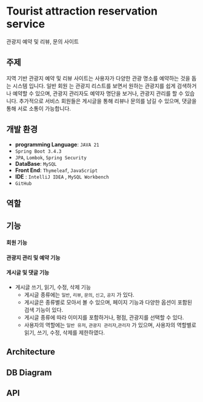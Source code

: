 # Tourist attraction reservation service
관광지 예약 및 리뷰, 문의 사이트


## 주제

지역 기반 관광지 예약 및 리뷰 사이트는 사용자가 다양한 관광 명소를 예약하는 것을 돕는 시스템 입니다. 일반 회원 는 관광지 리스트를 보면서 원하는 관광지를 쉽게 검색하거나 예약할 수 있으며, 관광지 관리자도 예약자 명단을 보거나, 관광지 관리를 할 수 있습니다. 추가적으로 서비스 회원들은 게시글을 통해 리뷰나 문의를 남길 수 있으며, 댓글을 통해 서로 소통이 가능합니다.


## 개발 환경

 - **programming Language**: `JAVA 21`
 - `Spring Boot 3.4.3`
 - `JPA`, `Lombok`, `Spring Security`
 - **DataBase**: `MySQL`
 - **Front End**: `Thymeleaf`, `JavaScript`
 - **IDE** : `IntelliJ IDEA` , `MySQL Workbench`
 - `GitHub`

   
## 역할


## 기능


#### 회원 기능

#### 관광지 관리 및 예약 기능

#### 게시글 및 댓글 기능

- 게시글 쓰기, 읽기, 수정, 삭제 기능 
  - 게시글 종류에는 `일반`, `리뷰`, `문의`, `신고`, `공지` 가 있다.
  - 게시글은 종류별로 모아서 볼 수 있으며, 페이지 기능과 다양한 옵션이 포함된 검색 기능이 있다.
  - 게시글 종류에 따라 이미지를 포함하거나, 평점, 관광지를 선택할 수 있다.
  - 사용자의 역할에는 `일반 유저`, `관광지 관리자`,`관리자` 가 있으며, 사용자의 역할별로 읽기, 쓰기, 수정, 삭제를 제한하였다.


## Architecture 


## DB Diagram


## API

